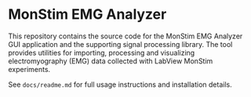 # MonStim EMG Analyzer

This repository contains the source code for the MonStim EMG Analyzer GUI
application and the supporting signal processing library. The tool provides
utilities for importing, processing and visualizing electromyography (EMG) data
collected with LabView MonStim experiments.

See `docs/readme.md` for full usage instructions and installation details.
